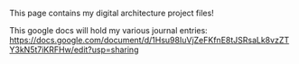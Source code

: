 This page contains my digital architecture project files!

This google docs will hold my various journal entries:
https://docs.google.com/document/d/1Hsu98IuVjZeFKfnE8tJSRsaLk8vzZTY3kN5t7iKRFHw/edit?usp=sharing
